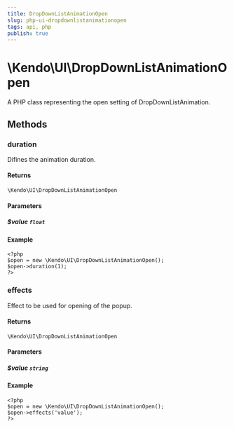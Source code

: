 ```yaml
---
title: DropDownListAnimationOpen
slug: php-ui-dropdownlistanimationopen
tags: api, php
publish: true
---
```


# \Kendo\UI\DropDownListAnimationOpen

A PHP class representing the open setting of DropDownListAnimation.


## Methods

### duration
Difines the animation duration.

#### Returns
`\Kendo\UI\DropDownListAnimationOpen`

#### Parameters

##### $value `float`



#### Example 
    <?php
    $open = new \Kendo\UI\DropDownListAnimationOpen();
    $open->duration(1);
    ?>

### effects
Effect to be used for opening of the popup.

#### Returns
`\Kendo\UI\DropDownListAnimationOpen`

#### Parameters

##### $value `string`



#### Example 
    <?php
    $open = new \Kendo\UI\DropDownListAnimationOpen();
    $open->effects('value');
    ?>

